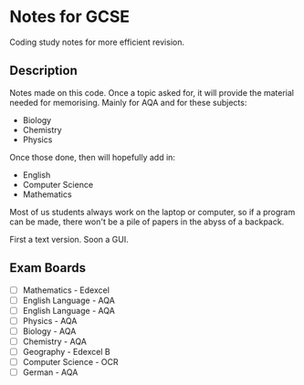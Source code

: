 # Notes for GCSE
Coding study notes for more efficient revision.

## Description

Notes made on this code. Once a topic asked for, it will provide the material needed for memorising. Mainly for AQA and for these subjects:
- Biology
- Chemistry
- Physics

Once those done, then will hopefully add in:

- English
- Computer Science
- Mathematics

Most of us students always work on the laptop or computer, so if a program can be made, there won't be a pile of papers in the abyss of a backpack.

First a text version. Soon a GUI.

## Exam Boards

- [ ] Mathematics - Edexcel
- [ ] English Language - AQA
- [ ] English Language - AQA
- [ ] Physics - AQA
- [ ] Biology - AQA
- [ ] Chemistry - AQA
- [ ] Geography - Edexcel B
- [ ] Computer Science - OCR
- [ ] German - AQA
